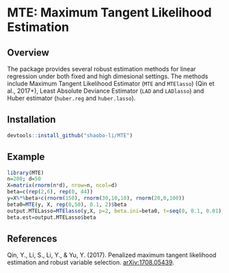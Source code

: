 # MTE: Maximum Tangent Likelihood Estimation

## Overview

The package provides several robust estimation methods for linear regression under both fixed and high dimesional settings. The methods include Maximum Tangent Likelihood Estimator (`MTE` and `MTElasso`) (Qin et al., 2017+), Least Absolute Deviance Estimator (`LAD` and `LADlasso`) and Huber estimator (`huber.reg` and `huber.lasso`).

## Installation

``` r 
devtools::install_github("shaobo-li/MTE")
```

## Example

``` r
library(MTE)
n=200; d=50
X=matrix(rnorm(n*d), nrow=n, ncol=d)
beta=c(rep(2,6), rep(0, 44))
y=X%*%beta+c(rnorm(150), rnorm(30,10,10), rnorm(20,0,100))
beta0=MTE(y, X, rep(0,50), 0.1, 2)$beta
output.MTELasso=MTElasso(y,X, p=2, beta.ini=beta0, t=seq(0, 0.1, 0.01), method="MTE")
beta.est=output.MTELasso$beta
```

## References

Qin, Y., Li, S., Li, Y., & Yu, Y. (2017). Penalized maximum tangent likelihood estimation and robust variable selection. [arXiv:1708.05439](https://arxiv.org/pdf/1708.05439.pdf).
